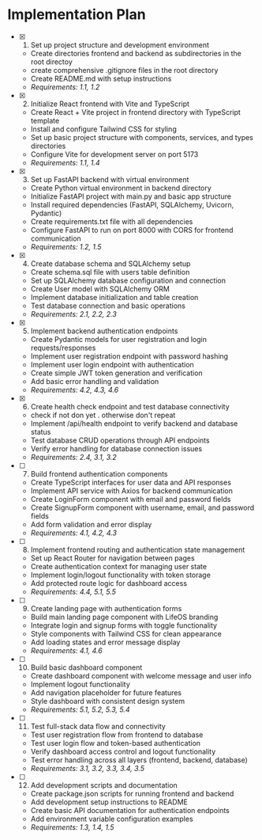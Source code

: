 # Implementation Plan

- [x] 1. Set up project structure and development environment





  - Create  directories frontend and backend as subdirectories in the root directoy
  - create  comprehensive .gitignore files in the root directory
  - Create README.md with setup instructions
  - _Requirements: 1.1, 1.2_

- [x] 2. Initialize React frontend with Vite and TypeScript





  - Create React + Vite project in frontend directory with TypeScript template
  - Install and configure Tailwind CSS for styling
  - Set up basic project structure with components, services, and types directories
  - Configure Vite for development server on port 5173
  - _Requirements: 1.1, 1.4_

- [x] 3. Set up FastAPI backend with virtual environment





  - Create Python virtual environment in backend directory
  - Initialize FastAPI project with main.py and basic app structure
  - Install required dependencies (FastAPI, SQLAlchemy, Uvicorn, Pydantic)
  - Create requirements.txt file with all dependencies
  - Configure FastAPI to run on port 8000 with CORS for frontend communication
  - _Requirements: 1.2, 1.5_

- [x] 4. Create database schema and SQLAlchemy setup






  - Create schema.sql file with users table definition
  - Set up SQLAlchemy database configuration and connection
  - Create User model with SQLAlchemy ORM
  - Implement database initialization and table creation
  - Test database connection and basic operations
  - _Requirements: 2.1, 2.2, 2.3_

- [x] 5. Implement backend authentication endpoints





  - Create Pydantic models for user registration and login requests/responses
  - Implement user registration endpoint with password hashing
  - Implement user login endpoint with authentication
  - Create simple JWT token generation and verification
  - Add basic error handling and validation
  - _Requirements: 4.2, 4.3, 4.6_

- [x] 6. Create health check endpoint and test database connectivity





  - check if not don yet . otherwise don't repeat
  - Implement /api/health endpoint to verify backend and database status
  - Test database CRUD operations through API endpoints
  - Verify error handling for database connection issues
  - _Requirements: 2.4, 3.1, 3.2_

- [ ] 7. Build frontend authentication components
  - Create TypeScript interfaces for user data and API responses
  - Implement API service with Axios for backend communication
  - Create LoginForm component with email and password fields
  - Create SignupForm component with username, email, and password fields
  - Add form validation and error display
  - _Requirements: 4.1, 4.2, 4.3_

- [ ] 8. Implement frontend routing and authentication state management
  - Set up React Router for navigation between pages
  - Create authentication context for managing user state
  - Implement login/logout functionality with token storage
  - Add protected route logic for dashboard access
  - _Requirements: 4.4, 5.1, 5.5_

- [ ] 9. Create landing page with authentication forms
  - Build main landing page component with LifeOS branding
  - Integrate login and signup forms with toggle functionality
  - Style components with Tailwind CSS for clean appearance
  - Add loading states and error message display
  - _Requirements: 4.1, 4.6_

- [ ] 10. Build basic dashboard component
  - Create dashboard component with welcome message and user info
  - Implement logout functionality
  - Add navigation placeholder for future features
  - Style dashboard with consistent design system
  - _Requirements: 5.1, 5.2, 5.3, 5.4_

- [ ] 11. Test full-stack data flow and connectivity
  - Test user registration flow from frontend to database
  - Test user login flow and token-based authentication
  - Verify dashboard access control and logout functionality
  - Test error handling across all layers (frontend, backend, database)
  - _Requirements: 3.1, 3.2, 3.3, 3.4, 3.5_

- [ ] 12. Add development scripts and documentation
  - Create package.json scripts for running frontend and backend
  - Add development setup instructions to README
  - Create basic API documentation for authentication endpoints
  - Add environment variable configuration examples
  - _Requirements: 1.3, 1.4, 1.5_